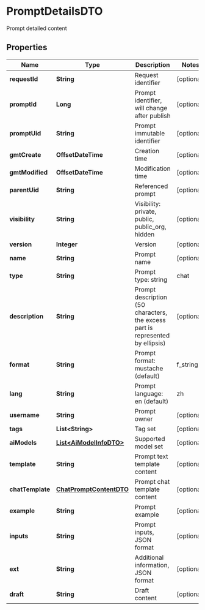 

# PromptDetailsDTO

Prompt detailed content

## Properties

| Name | Type | Description | Notes |
|------------ | ------------- | ------------- | -------------|
|**requestId** | **String** | Request identifier |  [optional] |
|**promptId** | **Long** | Prompt identifier, will change after publish |  [optional] |
|**promptUid** | **String** | Prompt immutable identifier |  [optional] |
|**gmtCreate** | **OffsetDateTime** | Creation time |  [optional] |
|**gmtModified** | **OffsetDateTime** | Modification time |  [optional] |
|**parentUid** | **String** | Referenced prompt |  [optional] |
|**visibility** | **String** | Visibility: private, public, public_org, hidden |  [optional] |
|**version** | **Integer** | Version |  [optional] |
|**name** | **String** | Prompt name |  [optional] |
|**type** | **String** | Prompt type: string | chat |  [optional] |
|**description** | **String** | Prompt description (50 characters, the excess part is represented by ellipsis) |  [optional] |
|**format** | **String** | Prompt format: mustache (default) | f_string |  [optional] |
|**lang** | **String** | Prompt language: en (default) | zh | ... |  [optional] |
|**username** | **String** | Prompt owner |  [optional] |
|**tags** | **List&lt;String&gt;** | Tag set |  [optional] |
|**aiModels** | [**List&lt;AiModelInfoDTO&gt;**](AiModelInfoDTO.md) | Supported model set |  [optional] |
|**template** | **String** | Prompt text template content |  [optional] |
|**chatTemplate** | [**ChatPromptContentDTO**](ChatPromptContentDTO.md) | Prompt chat template content |  [optional] |
|**example** | **String** | Prompt example |  [optional] |
|**inputs** | **String** | Prompt inputs, JSON format |  [optional] |
|**ext** | **String** | Additional information, JSON format |  [optional] |
|**draft** | **String** | Draft content |  [optional] |



